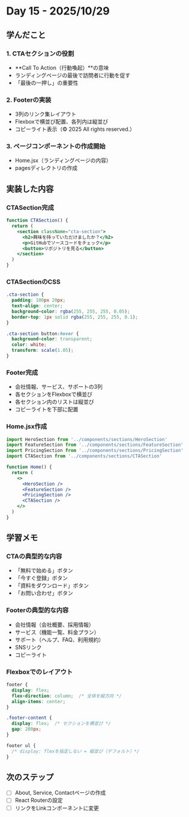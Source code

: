 # Day 15 - 2025/10/29

## 学んだこと

### 1. CTAセクションの役割
- **Call To Action（行動喚起）**の意味
- ランディングページの最後で訪問者に行動を促す
- 「最後の一押し」の重要性

### 2. Footerの実装
- 3列のリンク集レイアウト
- Flexboxで横並び配置、各列内は縦並び
- コピーライト表示（© 2025 All rights reserved.）

### 3. ページコンポーネントの作成開始
- Home.jsx（ランディングページの内容）
- pagesディレクトリの作成

## 実装した内容

### CTASection完成
```jsx
function CTASection() {
  return (
    <section className="cta-section">
      <h2>興味を持っていただけましたか？</h2>
      <p>GitHubでソースコードをチェック</p>
      <button>リポジトリを見る</button>
    </section>
  )
}
```

### CTASectionのCSS
```css
.cta-section {
  padding: 100px 20px;
  text-align: center;
  background-color: rgba(255, 255, 255, 0.05);
  border-top: 1px solid rgba(255, 255, 255, 0.1);
}

.cta-section button:hover {
  background-color: transparent;
  color: white;
  transform: scale(1.05);
}
```

### Footer完成
- 会社情報、サービス、サポートの3列
- 各セクションをFlexboxで横並び
- 各セクション内のリストは縦並び
- コピーライトを下部に配置

### Home.jsx作成
```jsx
import HeroSection from '../components/sections/HeroSection'
import FeatureSection from '../components/sections/FeatureSection'
import PricingSection from '../components/sections/PricingSection'
import CTASection from '../components/sections/CTASection'

function Home() {
  return (
    <>
      <HeroSection />
      <FeatureSection />
      <PricingSection />
      <CTASection />
    </>
  )
}
```

## 学習メモ

### CTAの典型的な内容
- 「無料で始める」ボタン
- 「今すぐ登録」ボタン
- 「資料をダウンロード」ボタン
- 「お問い合わせ」ボタン

### Footerの典型的な内容
- 会社情報（会社概要、採用情報）
- サービス（機能一覧、料金プラン）
- サポート（ヘルプ、FAQ、利用規約）
- SNSリンク
- コピーライト

### Flexboxでのレイアウト
```css
footer {
  display: flex;
  flex-direction: column;  /* 全体を縦方向 */
  align-items: center;
}

.footer-content {
  display: flex;  /* セクションを横並び */
  gap: 200px;
}

footer ul {
  /* display: flexを指定しない = 縦並び（デフォルト）*/
}
```

## 次のステップ

- [ ] About, Service, Contactページの作成
- [ ] React Routerの設定
- [ ] リンクをLinkコンポーネントに変更

